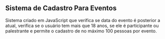 ## Sistema de Cadastro Para Eventos

Sistema criado em JavaScript que verifica se data do evento é posterior a atual, verifica se o usuário tem mais que 18 anos, se ele é participante ou palestrante e permite o cadastro de no máximo 100 pessoas por evento.